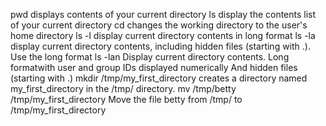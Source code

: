 pwd displays contents of your current directory
ls display the contents list of your current directory
cd changes the working directory to the user's home directory
ls -l display current directory contents in long format
ls -la display current directory contents, including hidden files (starting with .). Use the long format
ls -lan Display current directory contents. Long formatwith user and group IDs displayed numerically And hidden files (starting with .)
mkdir /tmp/my_first_directory creates a directory named my_first_directory in the /tmp/ directory.
mv /tmp/betty /tmp/my_first_directory Move the file betty from /tmp/ to /tmp/my_first_directory
